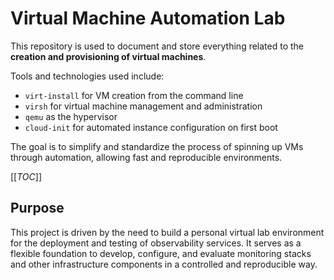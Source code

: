 # Virtual Machine Automation Lab

This repository is used to document and store everything related to the
**creation and provisioning of virtual machines**.

Tools and technologies used include:

- `virt-install` for VM creation from the command line  
- `virsh` for virtual machine management and administration  
- `qemu` as the hypervisor  
- `cloud-init` for automated instance configuration on first boot

The goal is to simplify and standardize the process of spinning up VMs through
automation, allowing fast and reproducible environments.

[[_TOC_]]

## Purpose

This project is driven by the need to build a personal virtual lab environment
for the deployment and testing of observability services. It serves as a
flexible foundation to develop, configure, and evaluate monitoring stacks and
other infrastructure components in a controlled and reproducible way.
